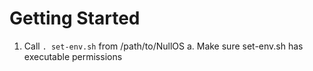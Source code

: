 # Getting Started
1. Call `. set-env.sh` from /path/to/NullOS
  a. Make sure set-env.sh has executable permissions
